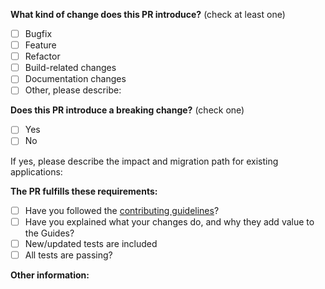 
<!--
Please make sure to read the Pull Request Guidelines:
https://github.com/vuejs/vue/blob/dev/.github/CONTRIBUTING.md#pull-request-guidelines
-->

<!-- PULL REQUEST TEMPLATE -->
<!-- (Update "[ ]" to "[x]" to check a box) -->

**What kind of change does this PR introduce?** (check at least one)

- [ ] Bugfix
- [ ] Feature
- [ ] Refactor
- [ ] Build-related changes
- [ ] Documentation changes
- [ ] Other, please describe:

**Does this PR introduce a breaking change?** (check one)

- [ ] Yes
- [ ] No

If yes, please describe the impact and migration path for existing applications:

**The PR fulfills these requirements:**

- [ ] Have you followed the [contributing guidelines](https://github.com/4cadia-foundation/4cadia-governance-webapp/blob/master/CONTRIBUTING.md)? 
- [ ] Have you explained what your changes do, and why they add value to the Guides?
- [ ] New/updated tests are included
- [ ] All tests are passing?

**Other information:**